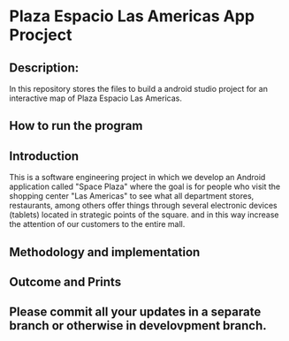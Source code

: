 # Plaza Espacio Las Americas App Procject

## Description:
  In this repository stores the files to build a android studio project for an interactive map of Plaza Espacio Las Americas. 

## How to run the program


## Introduction

This is a software engineering project in which we develop an Android application called "Space Plaza" where the goal is for people who visit the shopping center "Las Americas" to see what all department stores, restaurants, among others offer things through several electronic devices (tablets) located in strategic points of the square. and in this way increase the attention of our customers to the entire mall.


## Methodology and implementation


## Outcome and Prints


## Please commit all your updates in a separate branch or otherwise in develovpment branch.
